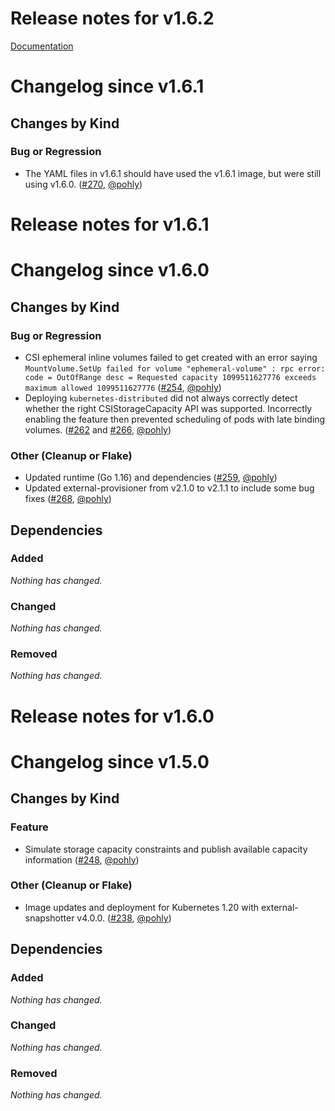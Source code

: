 # Release notes for v1.6.2

[Documentation](https://kubernetes-csi.github.io)

# Changelog since v1.6.1

## Changes by Kind

### Bug or Regression
 - The YAML files in v1.6.1 should have used the v1.6.1 image, but were still using v1.6.0. ([#270](https://github.com/kubernetes-csi/csi-driver-host-path/pull/270), [@pohly](https://github.com/pohly))

# Release notes for v1.6.1

# Changelog since v1.6.0

## Changes by Kind

### Bug or Regression
 - CSI ephemeral inline volumes failed to get created with an error saying `MountVolume.SetUp failed for volume "ephemeral-volume" : rpc error: code = OutOfRange desc = Requested capacity 1099511627776 exceeds maximum allowed 1099511627776` ([#254](https://github.com/kubernetes-csi/csi-driver-host-path/pull/254), [@pohly](https://github.com/pohly))
 - Deploying `kubernetes-distributed` did not always correctly detect whether the right CSIStorageCapacity API was supported. Incorrectly enabling the feature then prevented scheduling of pods with late binding volumes. ([#262](https://github.com/kubernetes-csi/csi-driver-host-path/pull/262) and [#266](https://github.com/kubernetes-csi/csi-driver-host-path/pull/266), [@pohly](https://github.com/pohly))

### Other (Cleanup or Flake)
 - Updated runtime (Go 1.16) and dependencies ([#259](https://github.com/kubernetes-csi/csi-driver-host-path/pull/259), [@pohly](https://github.com/pohly))
 - Updated external-provisioner from v2.1.0 to v2.1.1 to include some bug fixes ([#268](https://github.com/kubernetes-csi/csi-driver-host-path/pull/268), [@pohly](https://github.com/pohly))

## Dependencies

### Added
_Nothing has changed._

### Changed
_Nothing has changed._

### Removed
_Nothing has changed._

# Release notes for v1.6.0

# Changelog since v1.5.0

## Changes by Kind

### Feature
 - Simulate storage capacity constraints and publish available capacity information ([#248](https://github.com/kubernetes-csi/csi-driver-host-path/pull/248), [@pohly](https://github.com/pohly))

### Other (Cleanup or Flake)
 - Image updates and deployment for Kubernetes 1.20 with external-snapshotter v4.0.0. ([#238](https://github.com/kubernetes-csi/csi-driver-host-path/pull/238), [@pohly](https://github.com/pohly))

## Dependencies

### Added
_Nothing has changed._

### Changed
_Nothing has changed._

### Removed
_Nothing has changed._
